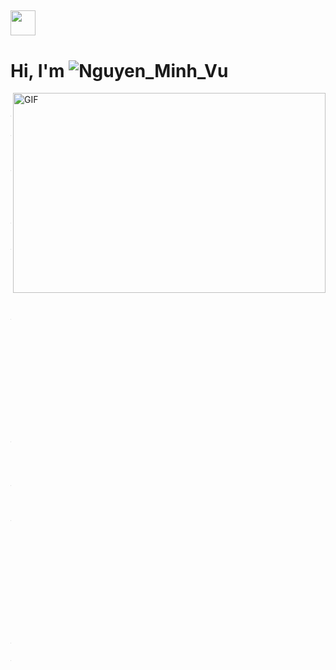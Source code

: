 ## <img height="40" src="https://encrypted-tbn0.gstatic.com/images?q=tbn:ANd9GcQ-sVydPCI5RRndaPiqMPCLxBJhTuOfebTHfw&usqp=CAU"/>
# Hi, I'm <img src="https://www.elle.vn/wp-content/uploads/2017/07/25/hinh-anh-dep-1.jpg" alt="Nguyen_Minh_Vu">

<img align="right" alt="GIF" src="/icons/code.gif?raw=true" width="500" height="320" />

```
root@NguyenMinhVu:~# cat about.txt
.-..-. / - .... . / .--. .- - .... / .. ... / -- --- .-. . / .. -- .--. --- .-. - .- -. - / - .... .- -. / - .... . / -.. . ... - .. -. .- - .. --- -. / .-..-. / ..--.- -. .- -- ....- .-.. .--. .... .- ..--.-
```

